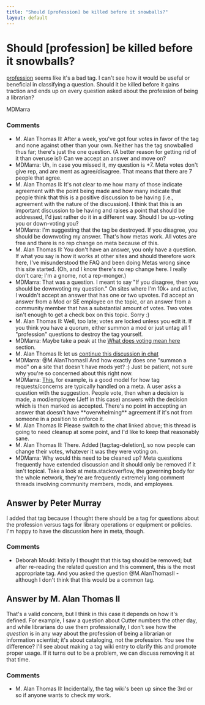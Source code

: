 ```yaml
---
title: "Should [profession] be killed before it snowballs?"
layout: default
---
```

Should [profession] be killed before it snowballs?
=====================
[profession](http://libraries.stackexchange.com/questions/tagged/profession "show questions tagged 'profession'")
seems like it's a bad tag. I can't see how it would be useful or
beneficial in classifying a question. Should it be killed before it
gains traction and ends up on every question asked about the profession
of being a librarian?

MDMarra

### Comments ###
* M. Alan Thomas II: After a week, you've got four votes in favor of the tag and none against
other than your own. Neither has the tag snowballed thus far; there's
just the one question. (A better reason for getting rid of it than
overuse is!) Can we accept an answer and move on?
* MDMarra: Uh, in case you missed it, my question is +7. Meta votes don't give rep,
and are ment as agree/disagree. That means that there are 7 people that
agree.
* M. Alan Thomas II: It's not clear to me how many of those indicate agreement with the point
being made and how many indicate that people think that this is a
positive discussion to be having (i.e., agreement with the nature of the
discussion). I think that this is an important discussion to be having
and raises a point that should be addressed, I'd just rather do it in a
different way. Should I be up-voting you or down-voting you?
* MDMarra: I'm suggesting that the tag be destroyed. If you disagree, you should be
downvoting my answer. That's how metas work. All votes are free and
there is no rep change on meta because of this.
* M. Alan Thomas II: You don't have an answer, you only have a question. If what you say is
how it works at other sites and should therefore work here, I've
misunderstood the FAQ and been doing Metas wrong since this site
started. (Oh, and I know there's no rep change here. I really don't
care; I'm a gnome, not a rep-monger.)
* MDMarra: That was a question. I meant to say "If you disagree, then you should be
downvoting my question." On sites where I'm 10k+ and active, I wouldn't
accept an answer that has one or two upvotes. I'd accept an answer from
a Mod or SE employee on the topic, or an answer from a community member
that has a substantial amount of votes. Two votes isn't enough to get a
check box on this topic. Sorry :)
* M. Alan Thomas II: Well, too late; votes are locked unless you edit it. If you think you
have a quorum, either summon a mod or just untag all 1 "profession"
questions to destroy the tag yourself.
* MDMarra: Maybe take a peak at the [What does voting mean
here](http://meta.libraries.stackexchange.com/faq\#vote-differences)
section.
* M. Alan Thomas II: let us [continue this discussion in
chat](http://chat.stackexchange.com/rooms/3713/discussion-between-m-alan-thomas-ii-and-mdmarra)
* MDMarra: @M.AlanThomasII And how exactly does one "summon a mod" on a site that
doesn't have mods yet? :) Just be patient, not sure why you're so
concerned about this right now.
* MDMarra: [This](http://meta.serverfault.com/questions/1405/please-burninate-the-server-tag),
for example, is a good model for how tag requests/concerns are typically
handled on a meta. A user asks a question with the suggestion. People
vote, then when a decision is made, a mod/employee (Jeff in this case)
answers with the decision which is then marked as accepted. There's no
point in accepting an answer that doesn't have \*\*overwhelming\*\*
agreement if it's not from someone in a position to enforce it.
* M. Alan Thomas II: Please switch to the chat linked above; this thread is going to need
cleanup at some point, and I'd like to keep that reasonably sane.
* M. Alan Thomas II: There. Added [tag:tag-deletion], so now people can change their votes,
whatever it was they were voting on.
* MDMarra: Why would this need to be cleaned up? Meta questions frequently have
extended discussion and it should only be removed if it isn't topical.
Take a look at meta.stackoverflow, the governing body for the whole
network, they're are frequently extremely long comment threads involving
community members, mods, and employees.


Answer by Peter Murray
----------------
I added that tag because I thought there should be a tag for questions
about the profession versus tags for library operations or equipment or
policies. I'm happy to have the discussion here in meta, though.

### Comments ###
* Deborah Mould: Initially I thought that this tag should be removed; but after
re-reading the related question and this comment, this is the most
appropriate tag. And you asked the question @M.AlanThomasII - although I
don't think that this would be a common tag.

Answer by M. Alan Thomas II
----------------
That's a valid concern, but I think in this case it depends on how it's
defined. For example, I saw a question about Cutter numbers the other
day, and while librarians do use them professionally, I don't see how
the *question* is in any way about the profession of being a librarian
or information scientist; it's about cataloging, not the profession. You
see the difference? I'll see about making a tag wiki entry to clarify
this and promote proper usage. If it turns out to be a problem, we can
discuss removing it at that time.

### Comments ###
* M. Alan Thomas II: Incidentally, the tag wiki's been up since the 3rd or so if anyone wants
to check my work.

